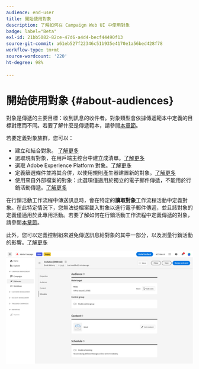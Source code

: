 ```yaml
---
audience: end-user
title: 開始使用對象
description: 了解如何在 Campaign Web UI 中使用對象
badge: label="Beta"
exl-id: 21bb5082-82ce-47d6-a4d4-becf44490f13
source-git-commit: a61eb527f22346c51b935e4170e1a56bed428f78
workflow-type: tm+mt
source-wordcount: '220'
ht-degree: 98%

---
```



# 開始使用對象 {#about-audiences}

<!--
Audience only created for the delivery, not available later-->


<!--
Three ways:
* existing audience

Campaign or AEP Audiences

* create new on the fly

query like AEP segment builder (same component with campaign data)

* import from file

show use case with a new audience creation (or import from file?)

control groups like acc: exract, random, based on attribute
-->


對象是傳遞的主要目標：收到訊息的收件者。對象類型會依據傳遞範本中定義的目標對應而不同。若要了解什麼是傳遞範本，請參閱[本章節](../msg/delivery-template.md)。

若要定義對象族群，您可以：

* 建立和結合對象。 [了解更多](create-audience.md)
* 選取現有對象，在用戶端主控台中建立成清單。[了解更多](add-audience.md)
* 選取 Adobe Experience Platform 對象。[了解更多](aep-audience.md)
* 定義篩選條件並將其合併，以使用規則產生器建置新的對象。[了解更多](segment-builder.md)
* 使用來自外部檔案的對象：此選項僅適用於獨立的電子郵件傳遞，不能用於行銷活動傳遞。[了解更多](file-audience.md)

在行銷活動工作流程中傳送訊息時，會在特定的&#x200B;**讀取對象**&#x200B;工作流程活動中定義對象。在此特定情況下，您無法從檔案載入對象以進行電子郵件傳遞，並且該對象的定義僅適用於此專用活動。若要了解如何在行銷活動工作流程中定義傳遞的對象，請參閱[本章節](../workflows/orchestrate-activities.md)。

此外，您可以定義控制組來避免傳送訊息給對象的其中一部分，以及測量行銷活動的影響。[了解更多](control-group.md)

![](assets/about-audience.png)


